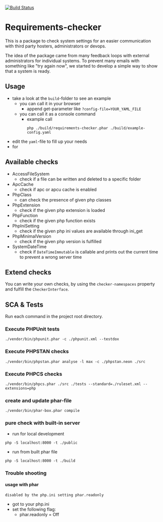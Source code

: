 [![Build Status](https://travis-ci.org/move-elevator/requirements-checker.svg?branch=master)](https://travis-ci.org/move-elevator/requirements-checker)

# Requirements-checker

This is a package to check system settings for an easier communication with third party hosters, administrators or 
devops.

The idea of the package came from many feedback loops with external administrators for individual systems. 
To prevent many emails with something like "try again now", we started to develop a simple way to show that a system is 
ready. 

## Usage
* take a look at the `build`-folder to see an example
   * you can call it in your browser
       * append get-parameter like `?config-file=YOUR_YAML_FILE`
   * you can call it as a console command
       * example call
            ```
            php ./build/requirements-checker.phar ./build/example-config.yaml
            ```
* edit the `yaml`-file to fill up your needs
* for 

## Available checks
* AccessFileSystem
    * check if a file can be written and deleted to a specific folder
* ApcCache
    * check if apc or apcu cache is enabled 
* PhpClass
    * can check the presence of given php classes  
* PhpExtension
    * check if the given php extension is loaded  
* PhpFunction
    * check if the given php function exists  
* PhpIniSetting
    * check if the given php ini values are available through ini_get  
* PhpMinimalVersion
    * check if the given php version is fulfilled  
* SystemDateTime
    * check if `DateTimeImmutable` is callable and prints out the current time to prevent a wrong server time   

## Extend checks
You can write your own checks, by using the `checker-namespaces` property and fulfill the `CheckerInterface`.

## SCA & Tests
Run each command in the project root directory.

### Execute PHPUnit tests
```
./vendor/bin/phpunit.phar -c ./phpunit.xml --testdox
```

### Execute PHPSTAN checks

```
./vendor/bin/phpstan.phar analyse -l max -c ./phpstan.neon ./src
```

### Execute PHPCS checks

```
./vendor/bin/phpcs.phar ./src ./tests --standard=./ruleset.xml --extensions=php
```

### create and update phar-file 
```
./vendor/bin/phar-box.phar compile
```
  
### pure check with built-in server  
* run for local development
```
php -S localhost:8000 -t ./public
```
* run from built phar file
```
php -S localhost:8000 -t ./build
```

### Trouble shooting ###
#### usage with phar
```
disabled by the php.ini setting phar.readonly
```
* got to your php.ini
* set the following flag:
  * phar.readonly = Off
  
